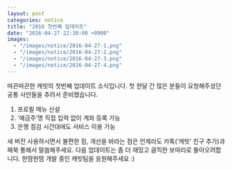```yaml
---
layout: post
categories: notice
title: "2016 첫번째 업데이트"
date: "2016-04-27 22:30:00 +0900"
images:
  - "/images/notice/2016-04-27-1.png"
  - "/images/notice/2016-04-27-2.png"
  - "/images/notice/2016-04-27-3.png"
  - "/images/notice/2016-04-27-4.png"
---
```


따끈따끈한 캐빗의 첫번째 업데이트 소식입니다. 첫 한달 간 많은 분들이 요청해주셨던 공통 사안들을 추려서 준비했습니다.

1. 프로필 메뉴 신설
1. ‘예금주’명 직접 입력 없이 계좌 등록 가능
1. 은행 점검 시간대에도 서비스 이용 가능

새 버전 사용하시면서 불편한 점, 개선을 바라는 점은 언제라도 카톡(‘캐빗’ 친구 추가)과 페북 통해서 말씀해주세요. 다음 업데이트는 좀 더 재밌고 큼직한 보따리로 돌아오려합니다. 한땀한땀 개발 중인 캐빗팀을 응원해주세요 :)
